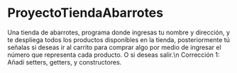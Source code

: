 # ProyectoTiendaAbarrotes
Una tienda de abarrotes, programa donde ingresas tu nombre y dirección, y te despliega todos los productos disponibles en la tienda, posteriormente tú señalas si deseas ir al carrito para comprar algo por medio de ingresar el número que representa cada producto. O si deseas salir.\n
Corrección 1: Añadí setters, getters, y constructores.
